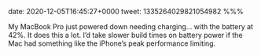 date: 2020-12-05T16:45:27+0000
tweet: 1335264029821054982
%%%

My MacBook Pro just powered down needing charging… with the battery at 42%. It does this a lot. I’d take slower build times on battery power if the Mac had something like the iPhone’s peak performance limiting.
